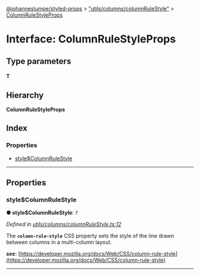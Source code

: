 [@johanneslumpe/styled-props](../README.md) > ["utils/columns/columnRuleStyle"](../modules/_utils_columns_columnrulestyle_.md) > [ColumnRuleStyleProps](../interfaces/_utils_columns_columnrulestyle_.columnrulestyleprops.md)

# Interface: ColumnRuleStyleProps

## Type parameters
#### T 
## Hierarchy

**ColumnRuleStyleProps**

## Index

### Properties

* [style$ColumnRuleStyle](_utils_columns_columnrulestyle_.columnrulestyleprops.md#style_columnrulestyle)

---

## Properties

<a id="style_columnrulestyle"></a>

###  style$ColumnRuleStyle

**● style$ColumnRuleStyle**: *`T`*

*Defined in [utils/columns/columnRuleStyle.ts:12](https://github.com/johanneslumpe/styled-props/blob/8e709f1/src/utils/columns/columnRuleStyle.ts#L12)*

The **`column-rule-style`** CSS property sets the style of the line drawn between columns in a multi-column layout.

*__see__*: [https://developer.mozilla.org/docs/Web/CSS/column-rule-style](https://developer.mozilla.org/docs/Web/CSS/column-rule-style)

___

